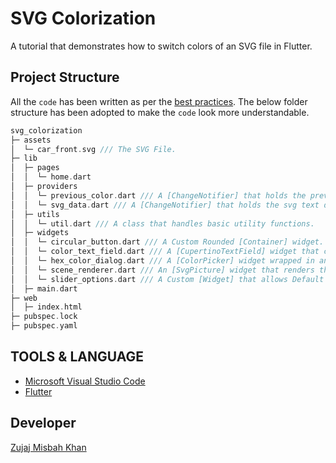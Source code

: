 # SVG Colorization

A tutorial that demonstrates how to switch colors of an SVG file in Flutter.

## Project Structure

All the `code` has been written as per the [best practices](https://dart.dev/guides/language/effective-dart/documentation). The below folder structure has been adopted to make the `code` look more understandable.

```dart
svg_colorization
├─ assets
│  └─ car_front.svg /// The SVG File.
├─ lib
│  ├─ pages
│  │  └─ home.dart 
│  ├─ providers
│  │  └─ previous_color.dart /// A [ChangeNotifier] that holds the previous hex color value.
│  │  └─ svg_data.dart /// A [ChangeNotifier] that holds the svg text data.
│  ├─ utils
│  │  └─ util.dart /// A class that handles basic utility functions.
│  ├─ widgets
│  │  └─ circular_button.dart /// A Custom Rounded [Container] widget.
│  │  └─ color_text_field.dart /// A [CupertinoTextField] widget that copies the selected or typed color.
│  │  └─ hex_color_dialog.dart /// A [ColorPicker] widget wrapped in an [AlertDialog].
│  │  └─ scene_renderer.dart /// An [SvgPicture] widget that renders the svg.
│  │  └─ slider_options.dart /// A Custom [Widget] that allows Default & Custom Color Switching with SVG File Saving operations.
│  ├─ main.dart
├─ web
│  ├─ index.html
├─ pubspec.lock
├─ pubspec.yaml
```

## TOOLS & LANGUAGE

- [Microsoft Visual Studio Code](https://code.visualstudio.com/download)
- [Flutter](https://flutter.dev/)

## Developer

[Zujaj Misbah Khan](https://github.com/Zujaj)

